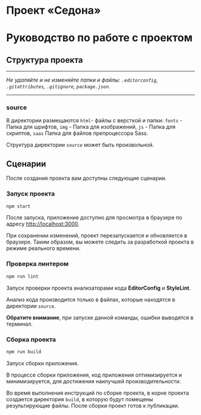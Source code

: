 # Проект <a>«Седона»</a>

# Руководство по работе с проектом

## Структура проекта

---

_Не удаляйте и не изменяйте папки и файлы:_
_`.editorconfig`, `.gitattributes`, `.gitignore`, `package.json`._

---
### source

В директории размещаются `html`- файлы с версткой и папки:
`fonts` - Папка для шрифтов,
`img` - Папка для изображений,
`js` - Папка для скриптов,
`saas` Папка для файлов препроцессора Sass.

Структура директории `source` может быть произвольной.

## Сценарии

После создания проекта вам доступны следующие сценарии.

### Запуск проекта

```bash
npm start
```

После запуска, приложение доступно для просмотра в браузере по адресу [http://localhost:3000](http://localhost:3000).

При сохранении изменений, проект перезапускается и обновляется в браузере. Таким образом, вы можете следить за разработкой проекта в режиме реального времени.

### Проверка линтером

```bash
npm run lint
```

Запуск проверки проекта анализаторами кода **EditorConfig** и **StyleLint**.

Анализ кода производится только в файлах, которые находятся в директории `source`.

**Обратите внимание**, при запуске данной команды, ошибки выводятся в терминал.

### Сборка проекта

```bash
npm run build
```

Запуск сборки приложения.

В процессе сборки приложения, код приложения оптимизируется и минимизируется, для достижения наилучшей производительности.

Во время выполнения инструкций по сборке проекта, в корне проекта создается директория `build`, в которую будут помещены результирующие файлы. После сборки проект готов к публикации.
